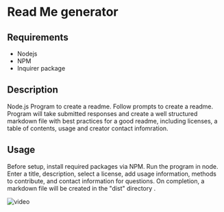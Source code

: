 # Read Me generator


## Requirements
* Nodejs
* NPM
* Inquirer package
## Description
Node.js Program to create a readme.  Follow prompts to create a readme. Program will take submitted responses and create a well structured markdown file with best practices for a good readme, including licenses, a table of contents, usage and creator contact infomration.


## Usage
Before setup, install required packages via NPM.  Run the program in node. Enter a title, description, select a license, add usage information, methods to contribute, and contact information for questions.  On completion, a markdown file will be created in the "dist" directory .  

![video]("./readmegenerator.webm")